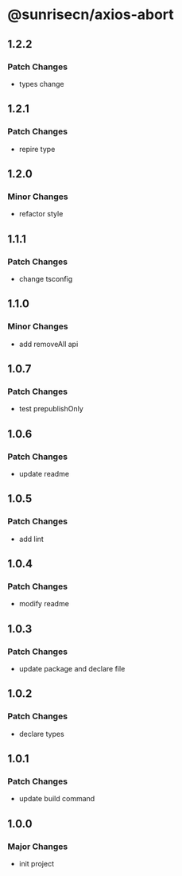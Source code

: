 # @sunrisecn/axios-abort

## 1.2.2

### Patch Changes

- types change

## 1.2.1

### Patch Changes

- repire type

## 1.2.0

### Minor Changes

- refactor style

## 1.1.1

### Patch Changes

- change tsconfig

## 1.1.0

### Minor Changes

- add removeAll api

## 1.0.7

### Patch Changes

- test prepublishOnly

## 1.0.6

### Patch Changes

- update readme

## 1.0.5

### Patch Changes

- add lint

## 1.0.4

### Patch Changes

- modify readme

## 1.0.3

### Patch Changes

- update package and declare file

## 1.0.2

### Patch Changes

- declare types

## 1.0.1

### Patch Changes

- update build command

## 1.0.0

### Major Changes

- init project
